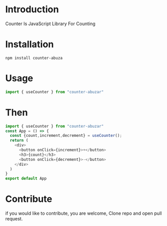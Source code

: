 # Introduction

Counter Is JavaScript Library For Counting

# Installation

```
npm install counter-abuza
```

# Usage

```js
import { useCounter } from "counter-abuzar"
```

# Then

```js
import { useCounter } from "counter-abuzar"
const App = () => {
  const {count,increment,decrement} = useCounter();
  return (
    <div>
      <button onClick={increment}>+</button>
      <h3>{count}</h3>
      <button onClick={decrement}>-</button>
    </div>
  )
}
export default App
```

# Contribute

if you would like to contribute, you are welcome, Clone repo and open pull request.
